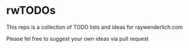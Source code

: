 # rwTODOs

This repo is a collection of TODO lists and ideas for raywenderlich.com

Please fel free to suggest your own ideas via pull request
